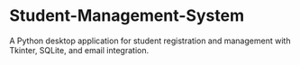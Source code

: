 # Student-Management-System
A Python desktop application for student registration and management with Tkinter, SQLite, and email integration.
